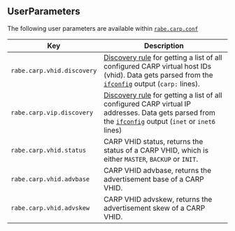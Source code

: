 ## UserParameters

The following user parameters are available within [`rabe.carp.conf`](userparameters/rabe.carp.conf)

| Key | Description |
| --- | ----------- |
| `rabe.carp.vhid.discovery` | [Discovery rule](#discovery) for getting a list of all configured CARP virtual host IDs (vhid). Data gets parsed from the [`ifconfig`](https://www.freebsd.org/cgi/man.cgi?ifconfig(8)) output (`carp:` lines). |
| `rabe.carp.vip.discovery` | [Discovery rule](#discovery) for getting a list of all configured CARP virtual IP addresses. Data gets parsed from the [`ifconfig`](https://www.freebsd.org/cgi/man.cgi?ifconfig(8)) output (`inet` or `inet6` lines) |
| `rabe.carp.vhid.status` | CARP VHID status, returns the status of a CARP VHID, which is either `MASTER`, `BACKUP` or `INIT`.|
| `rabe.carp.vhid.advbase` | CARP VHID advbase, returns the advertisement base of a CARP VHID. |
| `rabe.carp.vhid.advskew` | CARP VHID advskew, returns the advertisement skew of a CARP VHID.|
